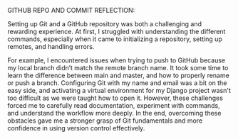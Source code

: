 GITHUB REPO AND COMMIT REFLECTION:

Setting up Git and a GitHub repository was both a challenging and rewarding experience. At first, I struggled with understanding the different commands, especially when it came to initializing a repository, setting up remotes, and handling errors.

For example, I encountered issues when trying to push to GitHub because my local branch didn’t match the remote branch name. It took some time to learn the difference between main and master, and how to properly rename or push a branch. Configuring Git with my name and email was a bit on the easy side, and activating a virtual environment for my Django project wasn't too difficult as we were taught how to open it. However, these challenges forced me to carefully read documentation, experiment with commands, and understand the workflow more deeply. In the end, overcoming these obstacles gave me a stronger grasp of Git fundamentals and more confidence in using version control effectively.